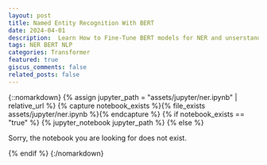 ```yaml
---
layout: post
title: Named Entity Recognition With BERT
date: 2024-04-01
description:  Learn How to Fine-Tune BERT models for NER and unserstand their working.
tags: NER BERT NLP
categories: Transformer
featured: true
giscus_comments: false
related_posts: false
---
```


{::nomarkdown}
{% assign jupyter_path = "assets/jupyter/ner.ipynb" | relative_url %}
{% capture notebook_exists %}{% file_exists assets/jupyter/ner.ipynb %}{% endcapture %}
{% if notebook_exists == "true" %}
    {% jupyter_notebook jupyter_path %}
{% else %}
    <p>Sorry, the notebook you are looking for does not exist.</p>
{% endif %}
{:/nomarkdown}
